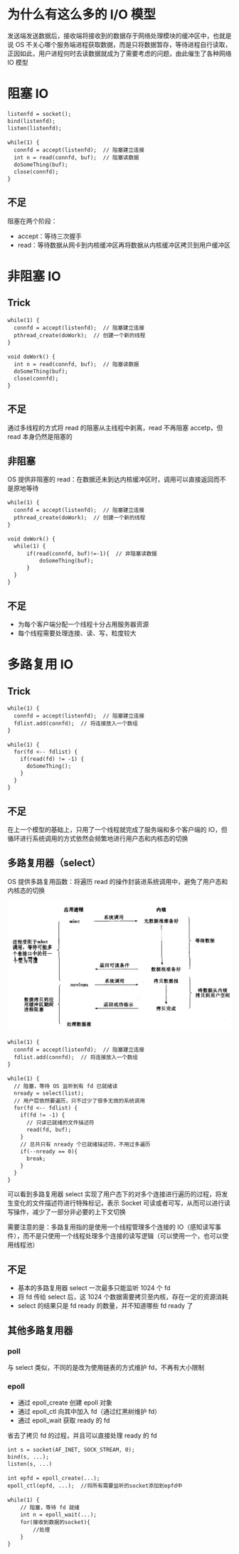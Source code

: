 # 为什么有这么多的 I/O 模型

发送端发送数据后，接收端将接收到的数据存于网络处理模块的缓冲区中，也就是说 OS 不关心哪个服务端进程获取数据，而是只将数据暂存，等待进程自行读取，正因如此，用户进程何时去读数据就成为了需要考虑的问题，由此催生了各种网络 IO 模型

# 阻塞 IO

```
listenfd = socket();
bind(listenfd);
listen(listenfd);

while(1) {
  connfd = accept(listenfd);  // 阻塞建立连接
  int n = read(connfd, buf);  // 阻塞读数据
  doSomeThing(buf);
  close(connfd);
}
```
## 不足

阻塞在两个阶段：

* accept：等待三次握手
* read：等待数据从网卡到内核缓冲区再将数据从内核缓冲区拷贝到用户缓冲区

# 非阻塞 IO

## Trick

```
while(1) {
  connfd = accept(listenfd);  // 阻塞建立连接
  pthread_create(doWork);  // 创建一个新的线程
}

void doWork() {
  int n = read(connfd, buf);  // 阻塞读数据
  doSomeThing(buf); 
  close(connfd);
}
```

## 不足

通过多线程的方式将 read 的阻塞从主线程中剥离，read 不再阻塞 accetp，但 read 本身仍然是阻塞的

## 非阻塞

OS 提供非阻塞的 read：在数据还未到达内核缓冲区时，调用可以直接返回而不是原地等待

```
while(1) {
  connfd = accept(listenfd);  // 阻塞建立连接
  pthread_create(doWork);  // 创建一个新的线程
}

void doWork() {
  while(1) {
	  if(read(connfd, buf)!=-1){  // 非阻塞读数据
		  doSomeThing(buf); 
	  }
  }
}
```

## 不足

* 为每个客户端分配一个线程十分占用服务器资源
* 每个线程需要处理连接、读、写，粒度较大

# 多路复用 IO

## Trick

```
while(1) {  
  connfd = accept(listenfd);  // 阻塞建立连接
  fdlist.add(connfd);  // 将连接放入一个数组
}

while(1) {  
  for(fd <-- fdlist) {  
    if(read(fd) != -1) {  
      doSomeThing();  
    }  
  }  
}
```

## 不足

在上一个模型的基础上，只用了一个线程就完成了服务端和多个客户端的 IO，但循环进行系统调用的方式依然会频繁地进行用户态和内核态的切换

## 多路复用器（select）

OS 提供多路复用函数：将遍历 read 的操作封装进系统调用中，避免了用户态和内核态的切换

![](image/非阻塞%20IO-多路复用.jpg)

```
while(1) {
  connfd = accept(listenfd);  // 阻塞建立连接
  fdlist.add(connfd);  // 将连接放入一个数组
}

while(1) {
  // 阻塞，等待 OS 监听到有 fd 已就绪读
  nready = select(list);  
  // 用户层依然要遍历，只不过少了很多无效的系统调用  
  for(fd <-- fdlist) {  
    if(fd != -1) {  
      // 只读已就绪的文件描述符  
      read(fd, buf);   
    }
    // 总共只有 nready 个已就绪描述符，不用过多遍历  
    if(--nready == 0){
	  break;
    }
  }
}
```

可以看到多路复用器 select 实现了用户态下的对多个连接进行遍历的过程，将发生变化的文件描述符进行特殊标记，表示 Socket 可读或者可写，从而可以进行读写操作，减少了一部分非必要的上下文切换

需要注意的是：多路复用指的是使用一个线程管理多个连接的 IO（感知读写事件），而不是只使用一个线程处理多个连接的读写逻辑（可以使用一个，也可以使用线程池）

## 不足

* 基本的多路复用器 select 一次最多只能监听 1024 个 fd
* 将 fd 传给 select 后，这 1024 个数据需要拷贝至内核，存在一定的资源消耗
* select 的结果只是 fd ready 的数量，并不知道哪些 fd ready 了

## 其他多路复用器

### poll

与 select 类似，不同的是改为使用链表的方式维护 fd，不再有大小限制

### epoll

* 通过 epoll_create 创建 epoll 对象
* 通过 epoll_ctl 向其中加入 fd（通过红黑树维护 fd）
* 通过 epoll_wait 获取 ready 的 fd

省去了拷贝 fd 的过程，并且可以直接处理 ready 的 fd

```
int s = socket(AF_INET, SOCK_STREAM, 0);
bind(s, ...);
listen(s, ...)

int epfd = epoll_create(...);
epoll_ctl(epfd, ...);  //将所有需要监听的socket添加到epfd中

while(1) {
	// 阻塞，等待 fd 就绪
    int n = epoll_wait(...);
    for(接收到数据的socket){
        //处理
    }
}
```